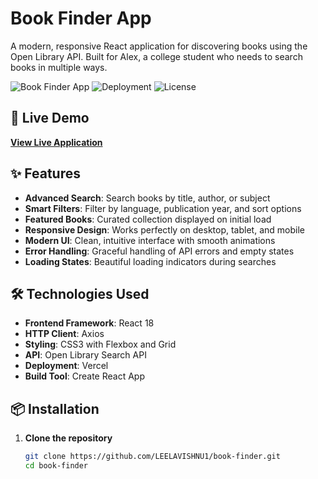 # Book Finder App

A modern, responsive React application for discovering books using the Open Library API. Built for Alex, a college student who needs to search books in multiple ways.

![Book Finder App](https://img.shields.io/badge/React-18.2.0-blue)
![Deployment](https://img.shields.io/badge/Deployed-Vercel-success)
![License](https://img.shields.io/badge/License-MIT-green)

## 🚀 Live Demo

[**View Live Application**](https://book-finder-wheat-delta.vercel.app)


## ✨ Features

- **Advanced Search**: Search books by title, author, or subject
- **Smart Filters**: Filter by language, publication year, and sort options
- **Featured Books**: Curated collection displayed on initial load
- **Responsive Design**: Works perfectly on desktop, tablet, and mobile
- **Modern UI**: Clean, intuitive interface with smooth animations
- **Error Handling**: Graceful handling of API errors and empty states
- **Loading States**: Beautiful loading indicators during searches

## 🛠️ Technologies Used

- **Frontend Framework**: React 18
- **HTTP Client**: Axios
- **Styling**: CSS3 with Flexbox and Grid
- **API**: Open Library Search API
- **Deployment**: Vercel
- **Build Tool**: Create React App

## 📦 Installation

1. **Clone the repository**
   ```bash
   git clone https://github.com/LEELAVISHNU1/book-finder.git
   cd book-finder